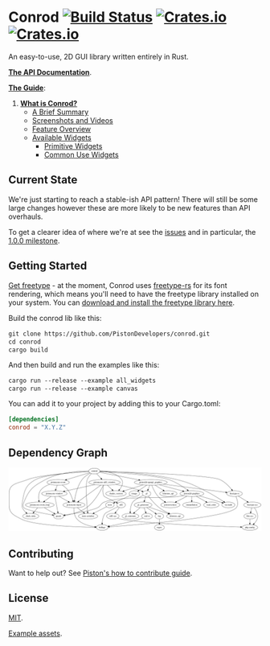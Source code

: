 # Conrod [![Build Status](https://travis-ci.org/PistonDevelopers/conrod.svg?branch=master)](https://travis-ci.org/PistonDevelopers/conrod) [![Crates.io](https://img.shields.io/crates/v/conrod.svg)](https://crates.io/crates/conrod) [![Crates.io](https://img.shields.io/crates/l/conrod.svg)](https://github.com/PistonDevelopers/conrod/blob/master/LICENSE)

An easy-to-use, 2D GUI library written entirely in Rust.

**[The API Documentation]**.

**[The Guide]**:

1. [**What is Conrod?**][1]
    - [A Brief Summary][1.1]
    - [Screenshots and Videos][1.2]
    - [Feature Overview][1.3]
    - [Available Widgets][1.4]
        - [Primitive Widgets][1.4.1]
        - [Common Use Widgets][1.4.2]


Current State
-------------

We're just starting to reach a stable-ish API pattern! There will still be some large changes however these are more likely to be new features than API overhauls.

To get a clearer idea of where we're at see the [issues] and in particular, the [1.0.0 milestone].


Getting Started
---------------

[Get freetype][freetype download] - at the moment, Conrod uses [freetype-rs] for its font rendering, which means you'll need to have the freetype library installed on your system. You can [download and install the freetype library here][freetype download].


Build the conrod lib like this:

```
git clone https://github.com/PistonDevelopers/conrod.git
cd conrod
cargo build
```

And then build and run the examples like this:

```
cargo run --release --example all_widgets
cargo run --release --example canvas
```

You can add it to your project by adding this to your Cargo.toml:

```toml
[dependencies]
conrod = "X.Y.Z"
```


Dependency Graph
----------------

![dependencies](./Cargo.png)


Contributing
------------

Want to help out? See [Piston's how to contribute guide][Contributing].


License
-------

[MIT].

[Example assets].


[The API Documentation]: http://docs.piston.rs/conrod/conrod/
[The Guide]: http://docs.piston.rs/conrod/conrod/guide/index.html

[1]: ./chapter_1/index.html
[1.1]: ./chapter_1/index.html#a-brief-history
[1.2]: ./chapter_1/index.html#screenshots-and-videos
[1.3]: ./chapter_1/index.html#feature-overview
[1.4]: ./chapter_1/index.html#available-widgets
[1.4.1]: ./chapter_1/index.html#primitive-widgets
[1.4.2]: ./chapter_1/index.html#common-use-widgets

[issues]: https://github.com/PistonDevelopers/conrod/issues
[1.0.0 milestone]: https://github.com/PistonDevelopers/conrod/milestones/1.0.0

[freetype download]: http://www.freetype.org/download.html
[freetype-rs]: https://github.com/PistonDevelopers/freetype-rs

[Contributing]: https://github.com/PistonDevelopers/piston/blob/master/CONTRIBUTING.md

[MIT]: https://github.com/PistonDevelopers/conrod/blob/master/LICENSE
[Example assets]: https://github.com/PistonDevelopers/conrod/issues/319
